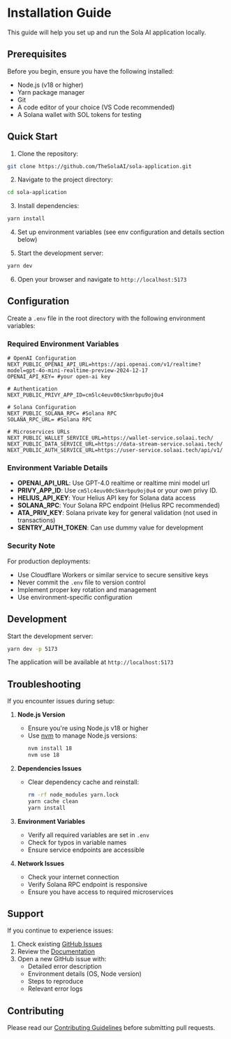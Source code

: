# Installation Guide

This guide will help you set up and run the Sola AI application locally.

## Prerequisites

Before you begin, ensure you have the following installed:

- Node.js (v18 or higher)
- Yarn package manager
- Git
- A code editor of your choice (VS Code recommended)
- A Solana wallet with SOL tokens for testing

## Quick Start

1. Clone the repository:

```sh
git clone https://github.com/TheSolaAI/sola-application.git
```

2. Navigate to the project directory:

```sh
cd sola-application
```

3. Install dependencies:

```sh
yarn install
```

4. Set up environment variables (see env configuration and details section below)

5. Start the development server:

```sh
yarn dev
```

6. Open your browser and navigate to `http://localhost:5173`

## Configuration

Create a `.env` file in the root directory with the following environment variables:

### Required Environment Variables

```env
# OpenAI Configuration
NEXT_PUBLIC_OPENAI_API_URL=https://api.openai.com/v1/realtime?model=gpt-4o-mini-realtime-preview-2024-12-17
OPENAI_API_KEY= #your open-ai key

# Authentication
NEXT_PUBLIC_PRIVY_APP_ID=cm5lc4euv00c5kmrbpu9oj0u4  

# Solana Configuration
NEXT_PUBLIC_SOLANA_RPC= #Solana RPC
SOLANA_RPC_URL= #Solana RPC

# Microservices URLs
NEXT_PUBLIC_WALLET_SERVICE_URL=https://wallet-service.solaai.tech/  
NEXT_PUBLIC_DATA_SERVICE_URL=https://data-stream-service.solaai.tech/  
NEXT_PUBLIC_AUTH_SERVICE_URL=https://user-service.solaai.tech/api/v1/  
```

### Environment Variable Details

- **OPENAI_API_URL**: Use GPT-4.0 realtime or realtime mini model url
- **PRIVY_APP_ID**: Use `cm5lc4euv00c5kmrbpu9oj0u4` or your own privy ID.
- **HELIUS_API_KEY**: Your Helius API key for Solana data access
- **SOLANA_RPC**: Your Solana RPC endpoint (Helius RPC recommended)
- **ATA_PRIV_KEY**: Solana private key for general validation (not used in transactions)
- **SENTRY_AUTH_TOKEN**: Can use dummy value for development

### Security Note

For production deployments:

- Use Cloudflare Workers or similar service to secure sensitive keys
- Never commit the `.env` file to version control
- Implement proper key rotation and management
- Use environment-specific configuration

## Development

Start the development server:

```sh
yarn dev -p 5173
```

The application will be available at `http://localhost:5173`

## Troubleshooting

If you encounter issues during setup:

1. **Node.js Version**

   - Ensure you're using Node.js v18 or higher
   - Use [nvm](https://github.com/nvm-sh/nvm) to manage Node.js versions:
     ```sh
     nvm install 18
     nvm use 18
     ```

2. **Dependencies Issues**

   - Clear dependency cache and reinstall:
     ```sh
     rm -rf node_modules yarn.lock
     yarn cache clean
     yarn install
     ```

3. **Environment Variables**

   - Verify all required variables are set in `.env`
   - Check for typos in variable names
   - Ensure service endpoints are accessible

4. **Network Issues**

   - Check your internet connection
   - Verify Solana RPC endpoint is responsive
   - Ensure you have access to required microservices

## Support

If you continue to experience issues:

1. Check existing [GitHub Issues](https://github.com/TheSolaAI/sola-application/issues)
2. Review the [Documentation](https://github.com/TheSolaAI/sola-application/docs)
3. Open a new GitHub issue with:
   - Detailed error description
   - Environment details (OS, Node version)
   - Steps to reproduce
   - Relevant error logs

## Contributing

Please read our [Contributing Guidelines](CONTRIBUTING.md) before submitting pull requests.

